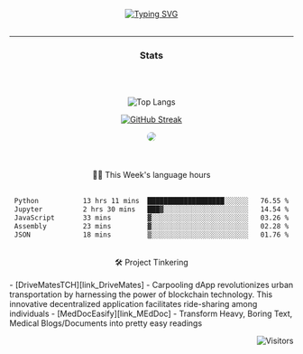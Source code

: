 <p align = "center" >
<a href="https://git.io/typing-svg"><img src="https://readme-typing-svg.demolab.com?font=Source+Code+Pro&size=18&duration=2000&pause=400&color=2859BC&background=0010FF00&multiline=true&width=550&height=110&lines=Brajendra+Suman;BTech+%40+Indian+Institute+of+Technology+Guwahati+;MERN+%7C+BLOCKCHAIN+%7C+ML;+++++" alt="Typing SVG" /></a>

</br>
</br>
</p>

-------

<div align = "center" style="text-align: center; border-radius:100px;" >

 ### Stats
 </br>
</br>

</div>



<div align = "center" style="text-align: center; border-radius:100px;" >

![Top Langs](https://github-readme-stats-sigma-five.vercel.app/api/top-langs/?username=s-brajendra&layout=compact&hide=ejs&theme=dark&border=50px)

</div>


<div align = "center" style="text-align: center;" >

[![GitHub Streak](https://streak-stats.demolab.com/?user=s-brajendra&starting_year=2023&border_radius=50&theme=dark)](https://git.io/streak-stats)

</div>

<div align = "center" style="text-align: center;" >


 <img align = "centre" style = "border-radius:100px;" src="https://github-readme-activity-graph.vercel.app/graph?username=s-brajendra&theme=react-dark&bg_color=20232a&hide_border=true" border_radius = "100px" />
</div>

<div align = "center" style="text-align: center;" >
  </br>
 </br>
  </br>
 🧑‍💻 This Week's language hours 
 </br>
  </br>
<!--START_SECTION:waka-->

```txt
Python           13 hrs 11 mins  ███████████████████░░░░░░   76.55 %
Jupyter          2 hrs 30 mins   ███▓░░░░░░░░░░░░░░░░░░░░░   14.54 %
JavaScript       33 mins         ▓░░░░░░░░░░░░░░░░░░░░░░░░   03.26 %
Assembly         23 mins         ▓░░░░░░░░░░░░░░░░░░░░░░░░   02.28 %
JSON             18 mins         ▒░░░░░░░░░░░░░░░░░░░░░░░░   01.76 %
```

<!--END_SECTION:waka-->


<!--

Python       9 hrs 34 mins   ██████████████████▓░░░░░░   74.95 %
Jupyter      1 hr 50 mins    ███▓░░░░░░░░░░░░░░░░░░░░░   14.45 %
JavaScript   33 mins         █░░░░░░░░░░░░░░░░░░░░░░░░   04.40 %
Assembly     23 mins         ▓░░░░░░░░░░░░░░░░░░░░░░░░   03.08 %
JSON         18 mins         ▓░░░░░░░░░░░░░░░░░░░░░░░░   02.36 %


-->




</div>


<div align = "center" style="text-align: center;" >
 </br>
  🛠️ Project Tinkering 
 </br>
  </br>

<!--START_SECTION:SHOW_PROJECTS-->

<!--END_SECTION:SHOW_PROJECTS-->


</div>
 -  [DriveMatesTCH][link_DriveMates] - Carpooling dApp revolutionizes urban transportation by harnessing the power of blockchain technology. This innovative decentralized application facilitates ride-sharing among individuals
 -  [MedDocEasify][link_MEdDoc] - Transform Heavy, Boring Text, Medical Blogs/Documents into pretty easy readings




<span align="right">

![Visitors](https://api.visitorbadge.io/api/visitors?path=https%3A%2F%2Fgithub.com%2Fs-brajendra%2Fs-brajendra&label=VISITOR&countColor=%23263759&style=flat-square)

</span>

[link_DriveMates]:<https://github.com/s-brajendra/DriveMatesTCH>
[link_MEdDoc]:<https://github.com/s-brajendra/MedDocEasify>
